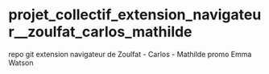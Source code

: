 # projet_collectif_extension_navigateur\_\_zoulfat_carlos_mathilde

repo git extension navigateur de Zoulfat - Carlos - Mathilde promo Emma Watson

<!--
1 - Save images that are with a quality superior to x*y px quality;
2 - Highlight all words that match a certain keyword and give a translation for all of them, having into account each case, translating one word before one word after;
3 - Give a certain inclination to all the text (45°, 90°, 135°, 170°, 215°);

4 - Funny 1984 censorship, replace all the words style that arent under a certain rule book to be followed;

 -->
